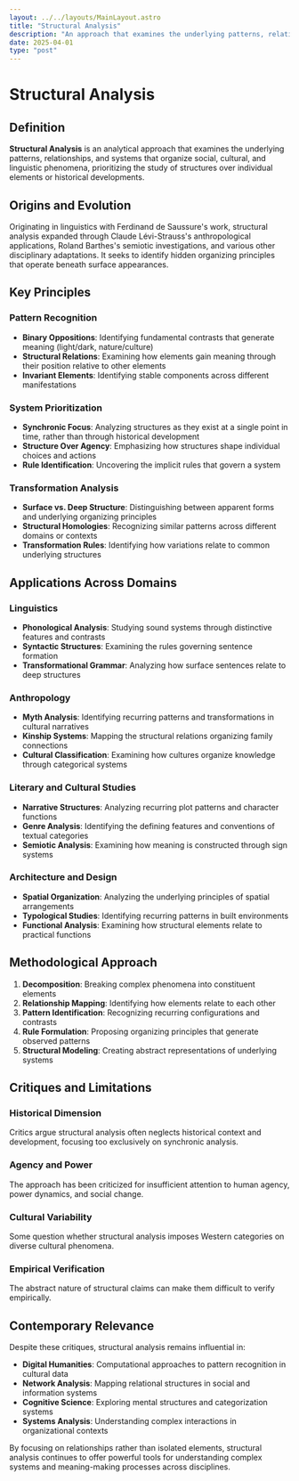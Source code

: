 ```yaml
---
layout: ../../layouts/MainLayout.astro
title: "Structural Analysis"
description: "An approach that examines the underlying patterns, relationships, and systems that organize social, cultural, and linguistic phenomena."
date: 2025-04-01
type: "post"
---
```


# Structural Analysis

## Definition

**Structural Analysis** is an analytical approach that examines the underlying patterns, relationships, and systems that organize social, cultural, and linguistic phenomena, prioritizing the study of structures over individual elements or historical developments.

## Origins and Evolution

Originating in linguistics with Ferdinand de Saussure's work, structural analysis expanded through Claude Lévi-Strauss's anthropological applications, Roland Barthes's semiotic investigations, and various other disciplinary adaptations. It seeks to identify hidden organizing principles that operate beneath surface appearances.

## Key Principles

### Pattern Recognition
- **Binary Oppositions**: Identifying fundamental contrasts that generate meaning (light/dark, nature/culture)
- **Structural Relations**: Examining how elements gain meaning through their position relative to other elements
- **Invariant Elements**: Identifying stable components across different manifestations

### System Prioritization
- **Synchronic Focus**: Analyzing structures as they exist at a single point in time, rather than through historical development
- **Structure Over Agency**: Emphasizing how structures shape individual choices and actions
- **Rule Identification**: Uncovering the implicit rules that govern a system

### Transformation Analysis
- **Surface vs. Deep Structure**: Distinguishing between apparent forms and underlying organizing principles
- **Structural Homologies**: Recognizing similar patterns across different domains or contexts
- **Transformation Rules**: Identifying how variations relate to common underlying structures

## Applications Across Domains

### Linguistics
- **Phonological Analysis**: Studying sound systems through distinctive features and contrasts
- **Syntactic Structures**: Examining the rules governing sentence formation
- **Transformational Grammar**: Analyzing how surface sentences relate to deep structures

### Anthropology
- **Myth Analysis**: Identifying recurring patterns and transformations in cultural narratives
- **Kinship Systems**: Mapping the structural relations organizing family connections
- **Cultural Classification**: Examining how cultures organize knowledge through categorical systems

### Literary and Cultural Studies
- **Narrative Structures**: Analyzing recurring plot patterns and character functions
- **Genre Analysis**: Identifying the defining features and conventions of textual categories
- **Semiotic Analysis**: Examining how meaning is constructed through sign systems

### Architecture and Design
- **Spatial Organization**: Analyzing the underlying principles of spatial arrangements
- **Typological Studies**: Identifying recurring patterns in built environments
- **Functional Analysis**: Examining how structural elements relate to practical functions

## Methodological Approach

1. **Decomposition**: Breaking complex phenomena into constituent elements
2. **Relationship Mapping**: Identifying how elements relate to each other
3. **Pattern Identification**: Recognizing recurring configurations and contrasts
4. **Rule Formulation**: Proposing organizing principles that generate observed patterns
5. **Structural Modeling**: Creating abstract representations of underlying systems

## Critiques and Limitations

### Historical Dimension
Critics argue structural analysis often neglects historical context and development, focusing too exclusively on synchronic analysis.

### Agency and Power
The approach has been criticized for insufficient attention to human agency, power dynamics, and social change.

### Cultural Variability
Some question whether structural analysis imposes Western categories on diverse cultural phenomena.

### Empirical Verification
The abstract nature of structural claims can make them difficult to verify empirically.

## Contemporary Relevance

Despite these critiques, structural analysis remains influential in:

- **Digital Humanities**: Computational approaches to pattern recognition in cultural data
- **Network Analysis**: Mapping relational structures in social and information systems
- **Cognitive Science**: Exploring mental structures and categorization systems
- **Systems Analysis**: Understanding complex interactions in organizational contexts

By focusing on relationships rather than isolated elements, structural analysis continues to offer powerful tools for understanding complex systems and meaning-making processes across disciplines.
